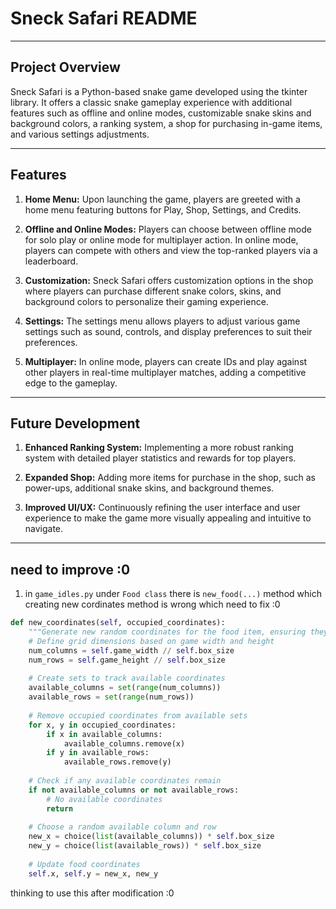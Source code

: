 # Sneck Safari README

---

## Project Overview

Sneck Safari is a Python-based snake game developed using the tkinter library. It offers a classic snake gameplay experience with additional features such as offline and online modes, customizable snake skins and background colors, a ranking system, a shop for purchasing in-game items, and various settings adjustments.

---

## Features

1. **Home Menu:** Upon launching the game, players are greeted with a home menu featuring buttons for Play, Shop, Settings, and Credits.

2. **Offline and Online Modes:** Players can choose between offline mode for solo play or online mode for multiplayer action. In online mode, players can compete with others and view the top-ranked players via a leaderboard.

3. **Customization:** Sneck Safari offers customization options in the shop where players can purchase different snake colors, skins, and background colors to personalize their gaming experience.

4. **Settings:** The settings menu allows players to adjust various game settings such as sound, controls, and display preferences to suit their preferences.

5. **Multiplayer:** In online mode, players can create IDs and play against other players in real-time multiplayer matches, adding a competitive edge to the gameplay.

---

## Future Development

1. **Enhanced Ranking System:** Implementing a more robust ranking system with detailed player statistics and rewards for top players.

2. **Expanded Shop:** Adding more items for purchase in the shop, such as power-ups, additional snake skins, and background themes.

3. **Improved UI/UX:** Continuously refining the user interface and user experience to make the game more visually appealing and intuitive to navigate.

---

## need to improve :0

1. in `game_idles.py` under `Food class` there is `new_food(...)` method which creating new cordinates method is wrong which need to fix :0

```python
def new_coordinates(self, occupied_coordinates):
    """Generate new random coordinates for the food item, ensuring they do not overlap with occupied coordinates."""
    # Define grid dimensions based on game width and height
    num_columns = self.game_width // self.box_size
    num_rows = self.game_height // self.box_size
    
    # Create sets to track available coordinates
    available_columns = set(range(num_columns))
    available_rows = set(range(num_rows))
    
    # Remove occupied coordinates from available sets
    for x, y in occupied_coordinates:
        if x in available_columns:
            available_columns.remove(x)
        if y in available_rows:
            available_rows.remove(y)
    
    # Check if any available coordinates remain
    if not available_columns or not available_rows:
        # No available coordinates
        return
    
    # Choose a random available column and row
    new_x = choice(list(available_columns)) * self.box_size
    new_y = choice(list(available_rows)) * self.box_size
    
    # Update food coordinates
    self.x, self.y = new_x, new_y
```

thinking to use this after modification :0